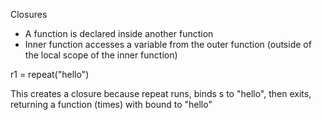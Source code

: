 Closures
- A function is declared inside another function
- Inner function accesses a variable from the outer function (outside of the local scope of the inner function)


r1 = repeat("hello")

This creates a closure because repeat runs, binds s to "hello", then exits, returning a function (times) with bound to "hello"
